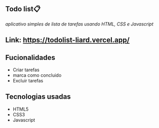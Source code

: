   ## Todo list📋
  
  *aplicativo simples de lista de tarefas usando HTML, CSS e Javascript*
  
  ## Link: https://todolist-liard.vercel.app/
  
  ## Fucionalidades
  
  - Criar tarefas 
  - marca como concluido
  - Excluir tarefas 

## Tecnologias usadas

- HTML5
- CSS3
- Javascript
